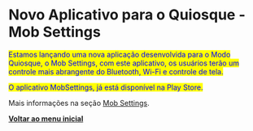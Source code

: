 # Novo Aplicativo para o Quiosque - Mob Settings

<mark style="color:blue;">Estamos lançando uma nova aplicação desenvolvida para o Modo Quiosque, o Mob Settings, com este aplicativo, os usuários terão um controle mais abrangente do Bluetooth, Wi-Fi e controle de tela.</mark>

<mark style="color:blue;">O aplicativo MobSettings, já está disponível na Play Store.</mark>

Mais informações na seção [Mob Settings](../../portal/configuracoes/editar-politica/aplicativos/mob-settings.md).

[**Voltar ao menu inicial**](./)
